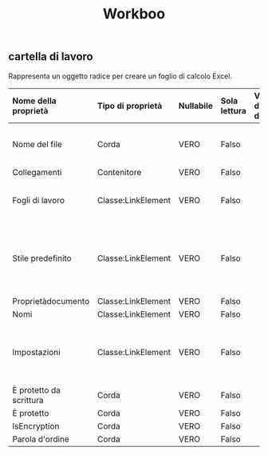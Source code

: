 ﻿---
title: Workboo
second_title: Aspose.Cells Cloud Documen
type: docs
url: /it/specification/model/workbook/
description: "Aspose.Cells Specifica del modello cloud: cartella di lavoro. Gestisci facilmente Excel e altri fogli di calcolo con funzionalità come apertura, generazione, modifica, divisione, unione, confronto e conversione"
kwords: Excel, Office, Foglio di calcolo, Cloud REST API, Cartella di lavoro
weight: 50
---
## **cartella di lavoro**

 Rappresenta un oggetto radice per creare un foglio di calcolo Excel.

| Nome della proprietà| Tipo di proprietà| Nullabile| Sola lettura| Valore di default| Descrizione|
|:- |:- |:- |:- |:- |:- |
| Nome del file| Corda| VERO| Falso|| Ottiene e imposta il nome del file corrente.|
| Collegamenti| Contenitore| VERO| Falso|||
| Fogli di lavoro| Classe:LinkElement| VERO| Falso|| Ottiene la raccolta nel foglio di calcolo.|
|Stile predefinito| Classe:LinkElement| VERO| Falso|| Ottiene o imposta l'oggetto predefinito della cartella di lavoro.|
| Proprietàdocumento| Classe:LinkElement| VERO| Falso|||
| Nomi| Classe:LinkElement| VERO| Falso|||
| Impostazioni| Classe:LinkElement| VERO| Falso|| Rappresenta le impostazioni della cartella di lavoro.|
| È protetto da scrittura| Corda| VERO| Falso|||
| È protetto| Corda| VERO| Falso|||
| IsEncryption| Corda| VERO| Falso|||
| Parola d'ordine| Corda| VERO| Falso|||

